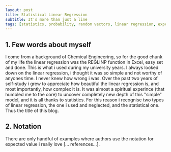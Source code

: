 ```yaml
---
layout: post
title: Statistical Linear Regression
subtitle: It's more than just a line
tags: [statistics, probability, random vectors, linear regression, expected value, prediction error]
---
```

## 1. Few words about myself
I come from a background of Chemical Engineering, so for the good chunk of my life the linear regression was the REGLINP function in Excel, easy set and done. This is what i used during my university years. I always looked down on the linear regression, i thought it was so simple and not worthy of anyones time. I never knew how wrong i was. Over the past two years of self-study i grew to appreciate how beautiful the linear regression is, and most importantly, how complex it is. It was almost a spiritual experince (that humbled me to the core) to uncover completely new depth of this "simple" model, and it is all thanks to statistics. For this reason i recognise two types of linear regression, the one i used and neglected, and the statistical one. Thus the title of this blog. 

## 2. Notation
There are only handful of examples where authors use the notation for expected value i really love [... references...].
